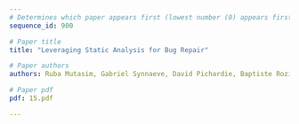 ```yaml
---
# Determines which paper appears first (lowest number (0) appears first)
sequence_id: 900

# Paper title
title: "Leveraging Static Analysis for Bug Repair"

# Paper authors
authors: Ruba Mutasim, Gabriel Synnaeve, David Pichardie, Baptiste Roziere 

# Paper pdf
pdf: 15.pdf

---
```

